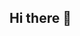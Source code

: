 ## Hi there 👋

<!--
**valentina-delgado/valentina-delgado** is a ✨ _special_ ✨ repository because its `README.md` (this file) appears on your GitHub profile.

Here are some ideas to get you started:

- 🔭 I’m currently working on CS 1200 Homework
- 🌱 I’m currently learning Racket ISL
- 👯 I’m looking to collaborate on ...
- 🤔 I’m looking for help with ...
- 💬 Ask me about ...
- 📫 How to reach me: delgado.v@northeastern.edu
- 😄 Pronouns: she/her
- ⚡ Fun fact: I was born with a cataract in my left eye
-->
